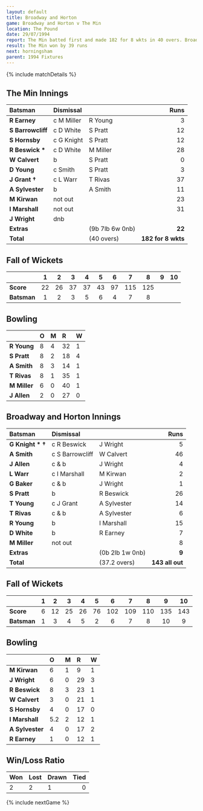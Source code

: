 ```yaml
---
layout: default
title: Broadway and Horton
game: Broadway and Horton v The Min
location: The Pound
date: 29/07/1994
report: The Min batted first and made 182 for 8 wkts in 40 overs. Broadway and Horton replied with 143 all out
result: The Min won by 39 runs
next: horningsham
parent: 1994 Fixtures
---
```


{% include matchDetails %}

## The Min Innings

| Batsman | Dismissal |  | Runs |
|:---|:---|---|---:|
| **R Earney** | c M Miller | R Young | 3 |
| **S Barrowcliff** | c D White | S Pratt | 12 |
| **S Hornsby** | c G Knight | S Pratt | 12 |
| **R Beswick &#42;** | c D White | M Miller | 28 |
| **W Calvert** | b | S Pratt | 0 |
| **D Young** | c Smith | S Pratt | 3 |
| **J Grant &#8224;** | c L Warr | T Rivas | 37 |
| **A Sylvester** | b | A Smith | 11 |
| **M Kirwan** | not out |  | 23 |
| **I Marshall** | not out |  | 31 |
| **J Wright** | dnb |  |  |
| **Extras** | | (9b 7lb 6w 0nb) | **22** |
| **Total** | | (40 overs) | **182 for 8 wkts** |

## Fall of Wickets

| | 1 | 2 | 3 | 4 | 5 | 6 | 7 | 8 | 9 | 10 |
|---|:---:|:---:|:---:|:---:|:---:|:---:|:---:|:---:|:---:|:---:|
| **Score** | 22 | 26 | 37 | 37 | 43 | 97 | 115 | 125 |  |  |
| **Batsman** | 1 | 2 | 3 | 5 | 6 | 4 | 7 | 8 |  |  |

## Bowling

| | O | M | R | W |
|---|:---|:---|:---|:---|
| **R Young** | 8 | 4 | 32 | 1 |
| **S Pratt** | 8 | 2 | 18 | 4 |
| **A Smith** | 8 | 3 | 14 | 1 |
| **T Rivas** | 8 | 1 | 35 | 1 |
| **M Miller** | 6 | 0 | 40 | 1 |
| **J Allen** | 2 | 0 | 27 | 0 |

## Broadway and Horton Innings

| Batsman | Dismissal |  | Runs |
|:---|:---|---|---:|
| **G Knight  &#42; &#8224;** | c R Beswick | J Wright | 5 |
| **A Smith** | c S Barrowcliff | W Calvert | 46 |
| **J Allen** | c & b | J Wright | 4 |
| **L Warr** | c I Marshall | M Kirwan | 2 |
| **G Baker** | c & b | J Wright | 1 |
| **S Pratt** | b | R Beswick | 26 |
| **T Young** | c J Grant | A Sylvester | 14 |
| **T Rivas** | c & b | A Sylvester | 6 |
| **R Young** | b | I Marshall | 15 |
| **D White** | b | R Earney | 7 |
| **M Miller** | not out |  | 8 |
| **Extras** | | (0b 2lb 1w 0nb) | **9** |
| **Total** | | (37.2 overs) | **143 all out** |

## Fall of Wickets

| | 1 | 2 | 3 | 4 | 5 | 6 | 7 | 8 | 9 | 10 |
|---|:---:|:---:|:---:|:---:|:---:|:---:|:---:|:---:|:---:|:---:|
| **Score** | 6 | 12 | 25 | 26 | 76 | 102 | 109 | 110 | 135 | 143 |
| **Batsman** | 1 | 3 | 4 | 5 | 2 | 6 | 7 | 8 | 10 | 9 |

## Bowling

| | O | M | R | W |
|---|:---|:---|:---|:---|
| **M Kirwan** | 6 | 1 | 9 | 1 |
| **J Wright** | 6 | 0 | 29 | 3 |
| **R Beswick** | 8 | 3 | 23 | 1 |
| **W Calvert** | 3 | 0 | 21 | 1 |
| **S Hornsby** | 4 | 0 | 17 | 0 |
| **I Marshall** | 5.2 | 2 | 12 | 1 |
| **A Sylvester** | 4 | 0 | 17 | 2 |
| **R Earney** | 1 | 0 | 12 | 1 |

## Win/Loss Ratio

| Won | Lost | Drawn | Tied |
|:---|:---|:---|---:|
| 2 | 2 | 1 | 0 |

{% include nextGame %}